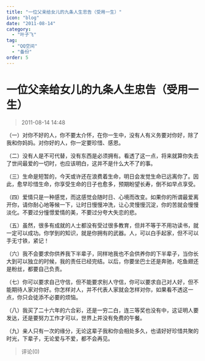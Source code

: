 ```yaml
---
title: "一位父亲给女儿的九条人生忠告（受用一生）"
icon: "blog"
date: "2011-08-14"
category:
  - "叶子飞"
tag:
  - "QQ空间"
  - "备份"
order: 5
---
```

# 一位父亲给女儿的九条人生忠告（受用一生）
> 2011-08-14 14:48


（一）对你不好的人，你不要太介怀，在你一生中，没有人有义务要对你好，除了我和你妈妈。对你好的人，你一定要珍惜、感恩。

  

（二）没有人是不可代替，没有东西是必须拥有。看透了这一点，将来就算你失去了世间最爱的一切时，也应该明白，这并不是什么大不了的事。

  

（三）生命是短暂的，今天或许还在浪费着生命，明日会发觉生命已远离你了。因此，愈早珍惜生命，你享受生命的日子也愈多，预期盼望长寿，倒不如早点享受。

  

（四）爱情只是一种感觉，而这感觉会随时日、心境而改变。如果你的所谓最爱离开你，请你耐心地等候一下，让时日慢慢冲洗，让心灵慢慢沉淀，你的苦就会慢慢淡化。不要过分憧憬爱情的美，不要过分夸大失恋的悲。

  

（五）虽然，很多有成就的人士都没有受过很多教育，但并不等于不用功读书，就一定可以成功。你学到的知识，就是你拥有的武器。人，可以白手起家，但不可以手无寸铁，紧记！

  

（六）我不会要求你供养我下半辈子，同样地我也不会供养你的下半辈子，当你长大到可以独立的时候，我的责任已经完结。以后，你要坐巴士还是奔驰，吃鱼翅还是粉丝，都要自己负责。

  

（七）你可以要求自己守信，但不能要求别人守信，你可以要求自己对人好，但不能期待人家对你好。你怎样对人，并不代表人家就会怎样对你，如果看不透这一点，你只会徒添不必要的烦恼。

  

（八）我买了二十六年的六合彩，还是一穷二白，连三等奖也没有中，这证明人要发达，还是要努力工作才可以，世界上并没有免费的午餐。

  

（九）亲人只有一次的缘分，无论这辈子我和你会相处多久，也请好好珍惜共聚的时光，下辈子，无论爱与不爱，都不会再见。
> 评论(0)


